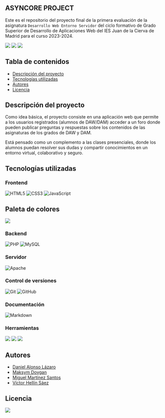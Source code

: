 ## ASYNCORE PROJECT

Este es el repositorio del proyecto final de la primera evaluación de la asignatura `Desarrollo Web Entorno Servidor` del ciclo formativo de Grado Superior de Desarrollo de Aplicaciones Web del IES Juan de la Cierva de Madrid para el curso 2023-2024.

![](https://img.shields.io/github/forks/AsyncCore/asynccore.github.io.svg)
![](https://img.shields.io/github/stars/AsyncCore/asynccore.github.io.svg)
![](https://img.shields.io/github/watchers/AsyncCore/asynccore.github.io.svg)

## Tabla de contenidos

- [Descripción del proyecto](#descripción-del-proyecto)
- [Tecnologías utilizadas](#tecnologías-utilizadas)
- [Autores](#autores)
- [Licencia](#licencia)

## Descripción del proyecto

Como idea básica, el proyecto consiste en una aplicación web que permite a los usuarios registrados (alumnos de DAW/DAM) acceder a un foro donde pueden publicar preguntas y respuestas sobre los contenidos de las asignaturas de los grados de DAW y DAM. 

Está pensado como un complemento a las clases presenciales, donde los alumnos puedan resolver sus dudas y compartir conocimientos en un entorno virtual, colaborativo y seguro.

## Tecnologías utilizadas

### Frontend
![HTML5](https://img.shields.io/badge/html5-%23E34F26.svg?style=for-the-badge&logo=html5&logoColor=white)
![CSS3](https://img.shields.io/badge/css3-%231572B6.svg?style=for-the-badge&logo=css3&logoColor=white)
![JavaScript](https://img.shields.io/badge/javascript-%23323330.svg?style=for-the-badge&logo=javascript&logoColor=%23F7DF1E)

## Paleta de colores

[![](https://img.shields.io/badge/Paleta_de_colores-03045e)](https://coolors.co/palette/03045e-0077b6-00b4d8-90e0ef-caf0f8)

### Backend

![PHP](https://img.shields.io/badge/php-%23777BB4.svg?style=for-the-badge&logo=php&logoColor=white)
![MySQL](https://img.shields.io/badge/mysql-%23007.svg?style=for-the-badge&logo=mysql&logoColor=white)

### Servidor

![Apache](https://img.shields.io/badge/apache-%23D42029.svg?style=for-the-badge&logo=apache&logoColor=white)

### Control de versiones

![Git](https://img.shields.io/badge/git-%23F05033.svg?style=for-the-badge&logo=git&logoColor=white)
![GitHub](https://img.shields.io/badge/github-%23121011.svg?style=for-the-badge&logo=github&logoColor=white)

### Documentación

![Markdown](https://img.shields.io/badge/markdown-%23000000.svg?style=for-the-badge&logo=markdown&logoColor=white)

### Herramientas

![](http://img.shields.io/badge/-PHPStorm-181717?style=for-the-badge&logo=phpstorm&logoColor=white)
![](https://img.shields.io/badge/WebStorm-000000?style=for-the-badge&logo=WebStorm&logoColor=white)
![](https://img.shields.io/badge/Google_chrome-4285F4?style=for-the-badge&logo=Google-chrome&logoColor=white)

## Autores

- [Daniel Alonso Lázaro](https://github.com/GyllenhaalSP)
- [Maksym Dovgan](https://github.com/xrezu)
- [Miguel Martínez Santos](https://github.com/trikytrukos)
- [Víctor Hellín Sáez](https://github.com/Redcario4444)

## Licencia

![](https://img.shields.io/github/license/AsyncCore/asynccore.github.io.svg)





